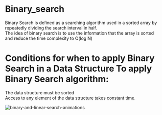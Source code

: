 # Binary_search
Binary Search is defined as a searching algorithm used in a sorted array by repeatedly dividing the search interval in half.<br />
The idea of binary search is to use the information that the array is sorted and reduce the time complexity to O(log N) <br />
# Conditions for when to apply Binary Search in a Data Structure To apply Binary Search algorithm:
The data structure must be sorted <br />
Access to any element of the data structure takes constant time. <br />

![binary-and-linear-search-animations](https://github.com/sohailaesmat/Binary_search/assets/99202394/282048eb-02fc-420f-8af0-d0abe7ec7095)
